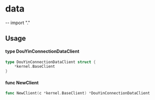 # data
--
    import "."


## Usage

#### type DouYinConnectionDataClient

```go
type DouYinConnectionDataClient struct {
	*kernel.BaseClient
}
```


#### func  NewClient

```go
func NewClient(c *kernel.BaseClient) *DouYinConnectionDataClient
```
